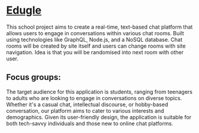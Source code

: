 # [Edugle](https://github.com/rasmushy/Edugle-frontend)
This school project aims to create a real-time, text-based chat platform that allows users to engage in conversations within various chat rooms. Built using technologies like GraphQL, Node.js, and a NoSQL database. Chat rooms will be created by site itself and users can change rooms with site navigation. Idea is that you will be randomised into next room with other user.

## Focus groups:
The target audience for this application is students, ranging from teenagers to adults who are looking to engage in conversations on diverse topics. Whether it's a casual chat, intellectual discourse, or hobby-based conversation, our platform aims to cater to various interests and demographics. Given its user-friendly design, the application is suitable for both tech-savvy individuals and those new to online chat platforms.
